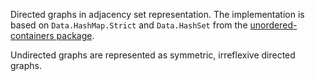 Directed graphs in adjacency set representation. The implementation is based
on `Data.HashMap.Strict` and `Data.HashSet` from the [unordered-containers
package](https://hackage.haskell.org/package/unordered-containers).

Undirected graphs are represented as symmetric, irreflexive directed graphs.

